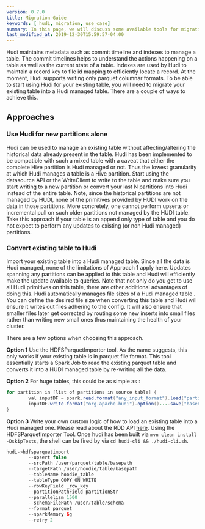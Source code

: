 ```yaml
---
version: 0.7.0
title: Migration Guide
keywords: [ hudi, migration, use case]
summary: In this page, we will discuss some available tools for migrating your existing table into a Hudi table
last_modified_at: 2019-12-30T15:59:57-04:00
---
```


Hudi maintains metadata such as commit timeline and indexes to manage a table. The commit timelines helps to understand the actions happening on a table as well as the current state of a table. Indexes are used by Hudi to maintain a record key to file id mapping to efficiently locate a record. At the moment, Hudi supports writing only parquet columnar formats.
To be able to start using Hudi for your existing table, you will need to migrate your existing table into a Hudi managed table. There are a couple of ways to achieve this.


## Approaches


### Use Hudi for new partitions alone

Hudi can be used to manage an existing table without affecting/altering the historical data already present in the
table. Hudi has been implemented to be compatible with such a mixed table with a caveat that either the complete
Hive partition is Hudi managed or not. Thus the lowest granularity at which Hudi manages a table is a Hive
partition. Start using the datasource API or the WriteClient to write to the table and make sure you start writing
to a new partition or convert your last N partitions into Hudi instead of the entire table. Note, since the historical
 partitions are not managed by HUDI, none of the primitives provided by HUDI work on the data in those partitions. More concretely, one cannot perform upserts or incremental pull on such older partitions not managed by the HUDI table.
Take this approach if your table is an append only type of table and you do not expect to perform any updates to existing (or non Hudi managed) partitions.


### Convert existing table to Hudi

Import your existing table into a Hudi managed table. Since all the data is Hudi managed, none of the limitations
 of Approach 1 apply here. Updates spanning any partitions can be applied to this table and Hudi will efficiently
 make the update available to queries. Note that not only do you get to use all Hudi primitives on this table,
 there are other additional advantages of doing this. Hudi automatically manages file sizes of a Hudi managed table
 . You can define the desired file size when converting this table and Hudi will ensure it writes out files
 adhering to the config. It will also ensure that smaller files later get corrected by routing some new inserts into
 small files rather than writing new small ones thus maintaining the health of your cluster.

There are a few options when choosing this approach.

**Option 1**
Use the HDFSParquetImporter tool. As the name suggests, this only works if your existing table is in parquet file format.
This tool essentially starts a Spark Job to read the existing parquet table and converts it into a HUDI managed table by re-writing all the data.

**Option 2**
For huge tables, this could be as simple as : 
```java
for partition in [list of partitions in source table] {
        val inputDF = spark.read.format("any_input_format").load("partition_path")
        inputDF.write.format("org.apache.hudi").option()....save("basePath")
}
```  

**Option 3**
Write your own custom logic of how to load an existing table into a Hudi managed one. Please read about the RDD API
 [here](/docs/quick-start-guide). Using the HDFSParquetImporter Tool. Once hudi has been built via `mvn clean install -DskipTests`, the shell can be
fired by via `cd hudi-cli && ./hudi-cli.sh`.

```java
hudi->hdfsparquetimport
        --upsert false
        --srcPath /user/parquet/table/basepath
        --targetPath /user/hoodie/table/basepath
        --tableName hoodie_table
        --tableType COPY_ON_WRITE
        --rowKeyField _row_key
        --partitionPathField partitionStr
        --parallelism 1500
        --schemaFilePath /user/table/schema
        --format parquet
        --sparkMemory 6g
        --retry 2
```
